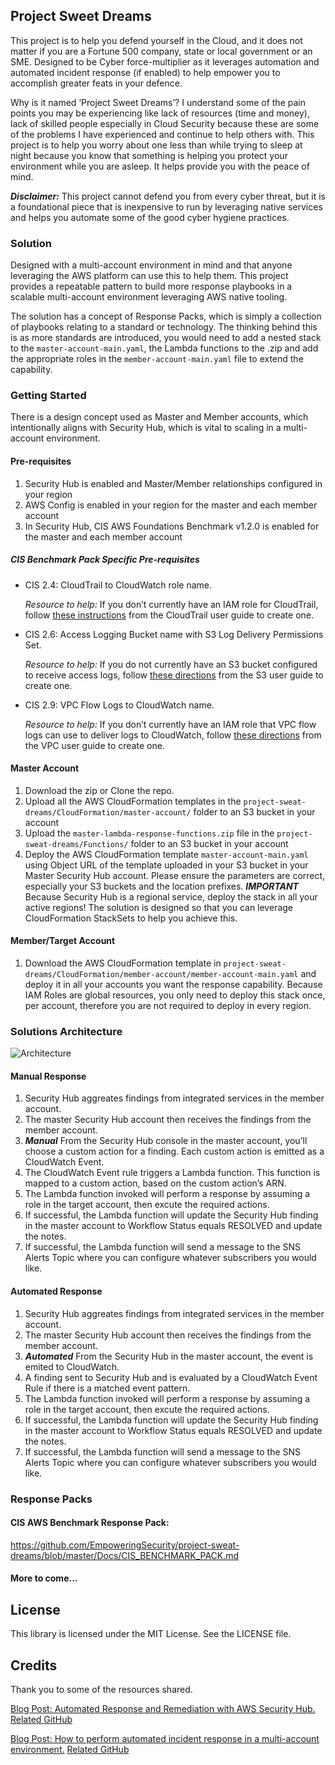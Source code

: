 ## Project Sweet Dreams

This project is to help you defend yourself in the Cloud, and it does not matter if you are a Fortune 500 company, state or local government or an SME. Designed to be Cyber force-multiplier as it leverages automation and automated incident response (if enabled) to help empower you to accomplish greater feats in your defence. 

Why is it named ‘Project Sweet Dreams’? I understand some of the pain points you may be experiencing like lack of resources (time and money), lack of skilled people especially in Cloud Security because these are some of the problems I have experienced and continue to help others with. This project is to help you worry about one less than while trying to sleep at night because you know that something is helping you protect your environment while you are asleep. It helps provide you with the peace of mind.

***Disclaimer:*** This project cannot defend you from every cyber threat, but it is a foundational piece that is inexpensive to run by leveraging native services and helps you automate some of the good cyber hygiene practices.

### Solution
Designed with a multi-account environment in mind and that anyone leveraging the AWS platform can use this to help them. This project provides a repeatable pattern to build more response playbooks in a scalable multi-account environment leveraging AWS native tooling. 

The solution has a concept of Response Packs, which is simply a collection of playbooks relating to a standard or technology. The thinking behind this is as more standards are introduced, you would need to add a nested stack to the `master-account-main.yaml`, the Lambda functions to the .zip and add the appropriate roles in the `member-account-main.yaml` file to extend the capability.

### Getting Started
There is a design concept used as Master and Member accounts, which intentionally aligns with Security Hub, which is vital to scaling in a multi-account environment.

#### Pre-requisites
1. Security Hub is enabled and Master/Member relationships configured in your region
2. AWS Config is enabled in your region for the master and each member account
3. In Security Hub, CIS AWS Foundations Benchmark v1.2.0 is enabled for the master and each member account

##### CIS Benchmark Pack Specific Pre-requisites
- CIS 2.4: CloudTrail to CloudWatch role name.
    
    *Resource to help:* If you don’t currently have an IAM role for CloudTrail, follow [these instructions](https://docs.aws.amazon.com/awscloudtrail/latest/userguide/send-cloudtrail-events-to-cloudwatch-logs.html#send-cloudtrail-events-to-cloudwatch-logs-console) from the CloudTrail user guide to create one.

- CIS 2.6: Access Logging Bucket name with S3 Log Delivery Permissions Set.
    
    *Resource to help:* If you do not currently have an S3 bucket configured to receive access logs, follow [these directions](https://docs.aws.amazon.com/AmazonS3/latest/dev/ServerLogs.html#server-access-logging-overview) from the S3 user guide to create one.

- CIS 2.9: VPC Flow Logs to CloudWatch name. 

    *Resource to help:* If you don’t currently have an IAM role that VPC flow logs can use to deliver logs to CloudWatch, follow [these directions](https://docs.aws.amazon.com/vpc/latest/userguide/flow-logs-cwl.html#flow-logs-iam) from the VPC user guide to create one.

#### Master Account
1. Download the zip or Clone the repo.
2. Upload all the AWS CloudFormation templates in the `project-sweat-dreams/CloudFormation/master-account/` folder to an S3 bucket in your account
3. Upload the `master-lambda-response-functions.zip` file in the `project-sweat-dreams/Functions/` folder to an S3 bucket in your account
4. Deploy the AWS CloudFormation template `master-account-main.yaml` using Object URL of the template uploaded in your S3 bucket in your Master Security Hub account. Please ensure the parameters are correct, especially your S3 buckets and the location prefixes. 
***IMPORTANT*** Because Security Hub is a regional service, deploy the stack in all your active regions! The solution is designed so that you can leverage CloudFormation StackSets to help you achieve this.

#### Member/Target Account
1. Download the AWS CloudFormation template in `project-sweat-dreams/CloudFormation/member-account/member-account-main.yaml` and deploy it in all your accounts you want the response capability. Because IAM Roles are global resources, you only need to deploy this stack once, per account, therefore you are not required to deploy in every region.

### Solutions Architecture
![Architecture](https://github.com/EmpoweringSecurity/project-sweat-dreams/blob/master/Docs/automated-response-diagrams.jpg) 

#### Manual Response ####
1.  Security Hub aggreates findings from integrated services in the member account.
2.  The master Security Hub account then receives the findings from the member account.
3.  ***Manual*** From the Security Hub console in the master account, you’ll choose a custom action for a finding. Each custom action is emitted as a CloudWatch Event.
4.  The CloudWatch Event rule triggers a Lambda function. This function is mapped to a custom action, based on the custom action’s ARN.
5.  The Lambda function invoked will perform a response by assuming a role in the target account, then excute the required actions. 
6.  If successful, the Lambda function will update the Security Hub finding in the master account to Workflow Status equals RESOLVED and update the notes.
7.  If successful, the Lambda function will send a message to the SNS Alerts Topic where you can configure whatever subscribers you would like.
#### Automated Response ####
1.  Security Hub aggreates findings from integrated services in the member account.
2.  The master Security Hub account then receives the findings from the member account.
3.  ***Automated*** From the Security Hub in the master account, the event is emited to CloudWatch.
4.  A finding sent to Security Hub and is evaluated by a CloudWatch Event Rule if there is a matched event pattern.
5.  The Lambda function invoked will perform a response by assuming a role in the target account, then excute the required actions. 
6.  If successful, the Lambda function will update the Security Hub finding in the master account to Workflow Status equals RESOLVED and update the notes.
7.  If successful, the Lambda function will send a message to the SNS Alerts Topic where you can configure whatever subscribers you would like.

### Response Packs
#### CIS AWS Benchmark Response Pack:
https://github.com/EmpoweringSecurity/project-sweat-dreams/blob/master/Docs/CIS_BENCHMARK_PACK.md
#### More to come...

## License

This library is licensed under the MIT License. See the LICENSE file.

## Credits
Thank you to some of the resources shared.

[Blog Post: Automated Response and Remediation with AWS Security Hub.](https://aws.amazon.com/blogs/security/automated-response-and-remediation-with-aws-security-hub/)
[Related GitHub](https://github.com/aws-samples/aws-security-hub-response-and-remediation)

[Blog Post: How to perform automated incident response in a multi-account environment.](https://aws.amazon.com/blogs/security/how-to-perform-automated-incident-response-multi-account-environment/)
[Related GitHub](https://github.com/aws-samples/automated-incident-response-with-ssm)